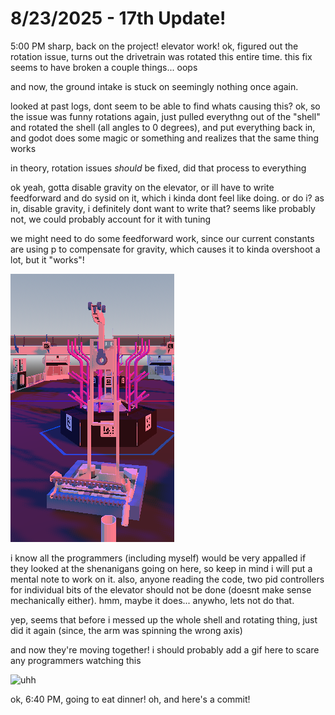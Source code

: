 # 8/23/2025 - 17th Update!

5:00 PM sharp, back on the project! elevator work! ok, figured out the rotation issue, turns out the drivetrain was rotated this entire time. this fix seems to have broken a couple things... oops

and now, the ground intake is stuck on seemingly nothing once again.

looked at past logs, dont seem to be able to find whats causing this? ok, so the issue was funny rotations again, just pulled everythng out of the "shell" and rotated the shell (all angles to 0 degrees), and put everything back in, and godot does some magic or something and realizes that the same thing works

in theory, rotation issues *should* be fixed, did that process to everything

ok yeah, gotta disable gravity on the elevator, or ill have to write feedforward and do sysid on it, which i kinda dont feel like doing. or do i? as in, disable gravity, i definitely dont want to write that? seems like probably not, we could probably account for it with tuning

we might need to do some feedforward work, since our current constants are using p to compensate for gravity, which causes it to kinda overshoot a lot, but it "works"!

![yay](</updatelogs/images/202508/08232025 - 1.png>)

i know all the programmers (including myself) would be very appalled if they looked at the shenanigans going on here, so keep in mind i will put a mental note to work on it. also, anyone reading the code, two pid controllers for individual bits of the elevator should not be done (doesnt make sense mechanically either). hmm, maybe it does... anywho, lets not do that.

yep, seems that before i messed up the whole shell and rotating thing, just did it again (since, the arm was spinning the wrong axis)

and now they're moving together! i should probably add a gif here to scare any programmers watching this

![uhh](</updatelogs/images/202508/08232025 - 2.gif>)

ok, 6:40 PM, going to eat dinner! oh, and here's a commit!